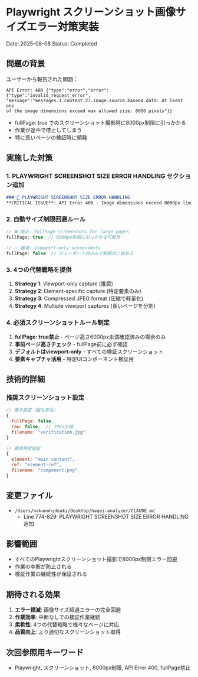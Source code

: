 # Playwright スクリーンショット画像サイズエラー対策実装
Date: 2025-08-08
Status: Completed

## 問題の背景
ユーザーから報告された問題：
```
API Error: 400 {"type":"error","error":{"type":"invalid_request_error",
"message":"messages.1.content.27.image.source.base64.data: At least one 
of the image dimensions exceed max allowed size: 8000 pixels"}}
```

- fullPage: true でのスクリーンショット撮影時に8000px制限に引っかかる
- 作業が途中で停止してしまう
- 特に長いページの検証時に頻発

## 実施した対策

### 1. PLAYWRIGHT SCREENSHOT SIZE ERROR HANDLING セクション追加
```markdown
### 📸 PLAYWRIGHT SCREENSHOT SIZE ERROR HANDLING
**CRITICAL ISSUE**: API Error 400 - Image dimensions exceed 8000px limit
```

### 2. 自動サイズ制限回避ルール
```javascript
// ❌ 禁止: fullPage screenshots for large pages
fullPage: true  // 8000px制限に引っかかる可能性

// ✅ 推奨: Viewport-only screenshots
fullPage: false  // ビューポート内のみで制限内に収める
```

### 3. 4つの代替戦略を提供
1. **Strategy 1**: Viewport-only capture (推奨)
2. **Strategy 2**: Element-specific capture (特定要素のみ)
3. **Strategy 3**: Compressed JPEG format (圧縮で軽量化)
4. **Strategy 4**: Multiple viewport captures (長いページを分割)

### 4. 必須スクリーンショットルール制定
1. **fullPage: true禁止** - ページ高さ6000px未満確認済みの場合のみ
2. **事前ページ高さチェック** - fullPage前に必ず確認
3. **デフォルトはviewport-only** - すべての検証スクリーンショット
4. **要素キャプチャ活用** - 特定UIコンポーネント検証用

## 技術的詳細

### 推奨スクリーンショット設定
```javascript
// 基本設定（最も安全）
{
  fullPage: false,
  raw: false,  // JPEG圧縮
  filename: "verification.jpg"
}

// 要素特定設定
{
  element: "main content",
  ref: "element-ref",
  filename: "component.png"
}
```

## 変更ファイル
- `/Users/nakanohideaki/Desktop/haqei-analyzer/CLAUDE.md`
  - Line 774-829: PLAYWRIGHT SCREENSHOT SIZE ERROR HANDLING 追加

## 影響範囲
- すべてのPlaywrightスクリーンショット撮影で8000px制限エラー回避
- 作業の中断が防止される
- 検証作業の継続性が保証される

## 期待される効果
1. **エラー撲滅**: 画像サイズ超過エラーの完全回避
2. **作業効率**: 中断なしでの検証作業継続
3. **柔軟性**: 4つの代替戦略で様々なページに対応
4. **品質向上**: より適切なスクリーンショット取得

## 次回参照用キーワード
- Playwright, スクリーンショット, 8000px制限, API Error 400, fullPage禁止